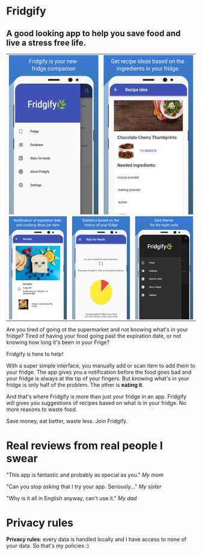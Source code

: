 # Fridgify 

## A good looking app to help you save food and live a stress free life.


<table >
  <tr>
    <td align="left" colspan="3"><img src="https://raw.githubusercontent.com/MalcolmMielle/Fridgify/master/4_5.8%20inch%20-%20Galaxy%20S8_screen__3.jpg" align="left"   ></td>
     <td align="right" colspan="3"><img src="https://raw.githubusercontent.com/MalcolmMielle/Fridgify/master/1_5.8%20inch%20-%20Galaxy%20S8_screen__1.jpg" align="left" ></td>
    </tr>
    <tr>
    <td align="right" colspan="2"><img src="https://raw.githubusercontent.com/MalcolmMielle/Fridgify/master/3_5.8%20inch%20-%20Galaxy%20S8_screen__3.jpg" align="left"  ></td>
    <td align="right" colspan="2"><img src="https://raw.githubusercontent.com/MalcolmMielle/Fridgify/master/2_5.8%20inch%20-%20Galaxy%20S8_screen__2.jpg" align="left"  ></td>
    <td align="right" colspan="2"><img src="https://raw.githubusercontent.com/MalcolmMielle/Fridgify/master/6_5.8%20inch%20-%20Galaxy%20S8_screen__3.jpg" align="left" ></td>
  </tr>
</table>


Are you tired of going ot the supermarket and not knowing what's in your fridge?
Tired of having your food going past the expiration date, or not knowing how long it's been in your Frige?

Fridgify is here to help!

With a super simple interface, you manually add or scan item to add them to your fridge.
The app gives you a notification before the food goes bad and your fridge is always at the tip of your fingers.
But knowing what's in your fridge is only half of the problem.
The other is **eating it**.

And that's where Fridgify is more than just your fridge in an app.
Fridgify will gives you suggestions of recipes based on what is in your fridge.
No more reasons to waste food.

Save money, eat better, waste less. Join Fridgify.


# Real reviews from real people I swear

"This app is fantastic and probably as special as you." _My mom_

"Can you stop asking that I try your app. Seriously..." _My sister_

"Why is it all in English anyway, can't use it." _My dad_

# Privacy rules

**Privacy rules**: every data is handled locally and I have access to none of your data. So that's my policies :)
